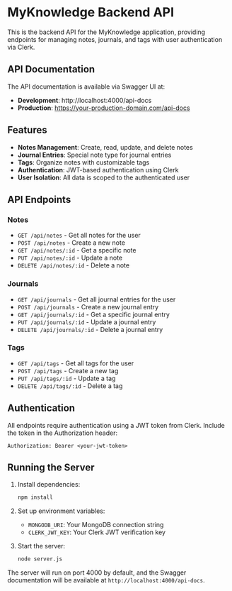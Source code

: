 # MyKnowledge Backend API

This is the backend API for the MyKnowledge application, providing endpoints for managing notes, journals, and tags with user authentication via Clerk.

## API Documentation

The API documentation is available via Swagger UI at:
- **Development**: http://localhost:4000/api-docs
- **Production**: https://your-production-domain.com/api-docs

## Features

- **Notes Management**: Create, read, update, and delete notes
- **Journal Entries**: Special note type for journal entries
- **Tags**: Organize notes with customizable tags
- **Authentication**: JWT-based authentication using Clerk
- **User Isolation**: All data is scoped to the authenticated user

## API Endpoints

### Notes
- `GET /api/notes` - Get all notes for the user
- `POST /api/notes` - Create a new note
- `GET /api/notes/:id` - Get a specific note
- `PUT /api/notes/:id` - Update a note
- `DELETE /api/notes/:id` - Delete a note

### Journals
- `GET /api/journals` - Get all journal entries for the user
- `POST /api/journals` - Create a new journal entry
- `GET /api/journals/:id` - Get a specific journal entry
- `PUT /api/journals/:id` - Update a journal entry
- `DELETE /api/journals/:id` - Delete a journal entry

### Tags
- `GET /api/tags` - Get all tags for the user
- `POST /api/tags` - Create a new tag
- `PUT /api/tags/:id` - Update a tag
- `DELETE /api/tags/:id` - Delete a tag

## Authentication

All endpoints require authentication using a JWT token from Clerk. Include the token in the Authorization header:

```
Authorization: Bearer <your-jwt-token>
```

## Running the Server

1. Install dependencies:
   ```bash
   npm install
   ```

2. Set up environment variables:
   - `MONGODB_URI`: Your MongoDB connection string
   - `CLERK_JWT_KEY`: Your Clerk JWT verification key

3. Start the server:
   ```bash
   node server.js
   ```

The server will run on port 4000 by default, and the Swagger documentation will be available at `http://localhost:4000/api-docs`.